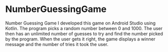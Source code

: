 # NumberGuessingGame
Number Guessing Game
I developed this game on Android Studio using Kotlin.
The program picks a random number between 0 and 1000. 
The user then has an unlimited number of guesses to try and find the number picked by the program.
When the user gets it right, the game displays a winner message and the number of tries it took the user.
